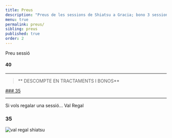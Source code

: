 ```yaml
---
title: Preus
description: "Preus de les sessions de Shiatsu a Gracia; bono 3 sessions, primera sessió i sessió puntual de shiatsu a Barcelona."
menu: true
permalink: preus/
sibling: preus
published: true
order: 2
---
```







Preu sessió

#### 40

---

> **  DESCOMPTE EN TRACTAMENTS I BONOS**

[### 35]()

---

Si vols regalar una sessió...
Val Regal

### 35

![val regal shiatsu]({{site.baseurl}}/image/val_regal_web.png)
